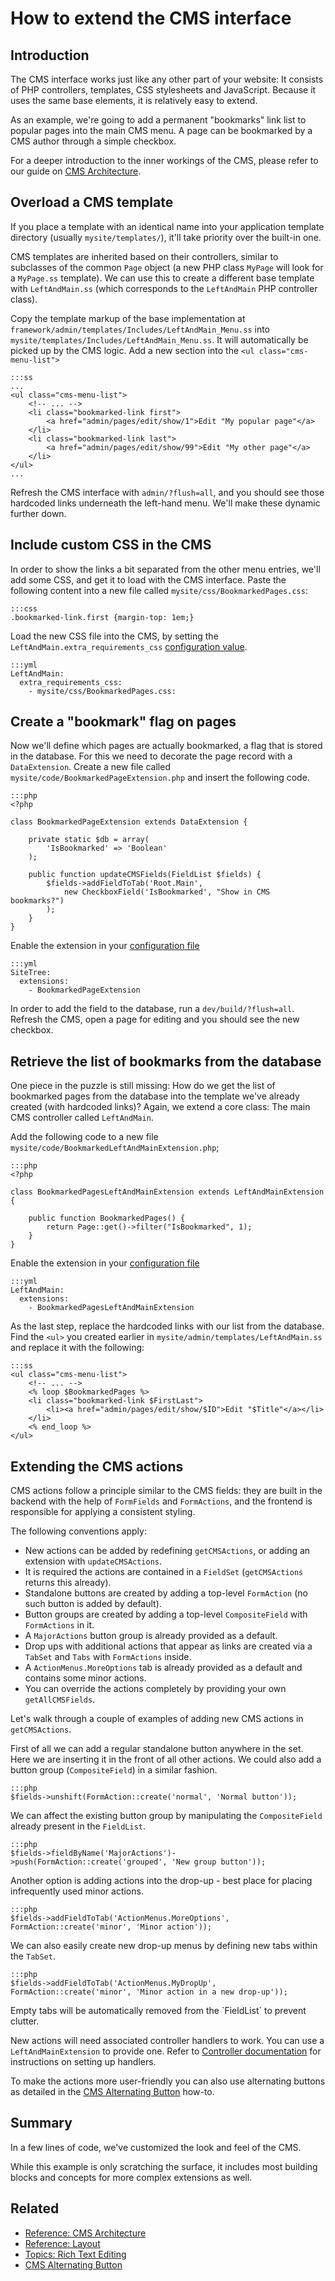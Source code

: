 # How to extend the CMS interface #

## Introduction ##

The CMS interface works just like any other part of your website: It consists of 
PHP controllers, templates, CSS stylesheets and JavaScript. Because it uses the 
same base elements, it is relatively easy to extend. 

As an example, we're going to add a permanent "bookmarks" link list to popular pages 
into the main CMS menu. A page can be bookmarked by a CMS author through a 
simple checkbox.

For a deeper introduction to the inner workings of the CMS, please refer to our
guide on [CMS Architecture](../reference/cms-architecture).

## Overload a CMS template ##

If you place a template with an identical name into your application template 
directory (usually `mysite/templates/`), it'll take priority over the built-in 
one.

CMS templates are inherited based on their controllers, similar to subclasses of
the common `Page` object (a new PHP class `MyPage` will look for a `MyPage.ss` template).
We can use this to create a different base template with `LeftAndMain.ss`
(which corresponds to the `LeftAndMain` PHP controller class).

Copy the template markup of the base implementation at `framework/admin/templates/Includes/LeftAndMain_Menu.ss` 
into `mysite/templates/Includes/LeftAndMain_Menu.ss`. It will automatically be picked up by 
the CMS logic. Add a new section into the `<ul class="cms-menu-list">`
	
	:::ss
	...
	<ul class="cms-menu-list">
		<!-- ... -->
		<li class="bookmarked-link first">
			<a href="admin/pages/edit/show/1">Edit "My popular page"</a>
		</li>
		<li class="bookmarked-link last">
			<a href="admin/pages/edit/show/99">Edit "My other page"</a>
		</li>
	</ul>
	...
	
Refresh the CMS interface with `admin/?flush=all`, and you should see those
hardcoded links underneath the left-hand menu. We'll make these dynamic further down. 

## Include custom CSS in the CMS

In order to show the links a bit separated from the other menu entries, 
we'll add some CSS, and get it to load 
with the CMS interface. Paste the following content into a new file called 
`mysite/css/BookmarkedPages.css`:

	:::css
	.bookmarked-link.first {margin-top: 1em;}

Load the new CSS file into the CMS, by setting the `LeftAndMain.extra_requirements_css`
[configuration value](/topics/configuration).

	:::yml
	LeftAndMain:
	  extra_requirements_css:
	    - mysite/css/BookmarkedPages.css:

## Create a "bookmark" flag on pages ##

Now we'll define which pages are actually bookmarked, a flag that is stored in 
the database. For this we need to decorate the page record with a 
`DataExtension`. Create a new file called `mysite/code/BookmarkedPageExtension.php` 
and insert the following code.

	:::php
	<?php

	class BookmarkedPageExtension extends DataExtension {

		private static $db = array(
			'IsBookmarked' => 'Boolean'
		);
		
		public function updateCMSFields(FieldList $fields) {
			$fields->addFieldToTab('Root.Main',
				new CheckboxField('IsBookmarked', "Show in CMS bookmarks?")
			);
		}
	}

Enable the extension in your [configuration file](/topics/configuration)

	:::yml
	SiteTree:
	  extensions:
	    - BookmarkedPageExtension

In order to add the field to the database, run a `dev/build/?flush=all`.
Refresh the CMS, open a page for editing and you should see the new checkbox.

## Retrieve the list of bookmarks from the database

One piece in the puzzle is still missing: How do we get the list of bookmarked
pages from the database into the template we've already created (with hardcoded 
links)? Again, we extend a core class: The main CMS controller called 
`LeftAndMain`.

Add the following code to a new file `mysite/code/BookmarkedLeftAndMainExtension.php`;

	:::php
	<?php

	class BookmarkedPagesLeftAndMainExtension extends LeftAndMainExtension {

		public function BookmarkedPages() {
			return Page::get()->filter("IsBookmarked", 1);
		}
	}
	
Enable the extension in your [configuration file](/topics/configuration)

	:::yml
	LeftAndMain:
	  extensions:
	    - BookmarkedPagesLeftAndMainExtension

As the last step, replace the hardcoded links with our list from the database.
Find the `<ul>` you created earlier in `mysite/admin/templates/LeftAndMain.ss`
and replace it with the following:

	:::ss
	<ul class="cms-menu-list">
		<!-- ... -->
		<% loop $BookmarkedPages %>
		<li class="bookmarked-link $FirstLast">
			<li><a href="admin/pages/edit/show/$ID">Edit "$Title"</a></li>
		</li>
		<% end_loop %>
	</ul>

## Extending the CMS actions

CMS actions follow a principle similar to the CMS fields: they are built in the 
backend with the help of `FormFields` and `FormActions`, and the frontend is 
responsible for applying a consistent styling.

The following conventions apply:

* New actions can be added by redefining `getCMSActions`, or adding an extension 
with `updateCMSActions`.
* It is required the actions are contained in a `FieldSet` (`getCMSActions` 
returns this already).
* Standalone buttons are created by adding a top-level `FormAction` (no such 
button is added by default).
* Button groups are created by adding a top-level `CompositeField` with 
`FormActions` in it.
* A `MajorActions` button group is already provided as a default.
* Drop ups with additional actions that appear as links are created via a 
`TabSet` and `Tabs` with `FormActions` inside.
* A `ActionMenus.MoreOptions` tab is already provided as a default and contains 
some minor actions.
* You can override the actions completely by providing your own 
`getAllCMSFields`.

Let's walk through a couple of examples of adding new CMS actions in `getCMSActions`.

First of all we can add a regular standalone button anywhere in the set. Here 
we are inserting it in the front of all other actions. We could also add a 
button group (`CompositeField`) in a similar fashion.

	:::php
	$fields->unshift(FormAction::create('normal', 'Normal button'));

We can affect the existing button group by manipulating the `CompositeField` 
already present in the `FieldList`.

	:::php
	$fields->fieldByName('MajorActions')->push(FormAction::create('grouped', 'New group button'));

Another option is adding actions into the drop-up - best place for placing 
infrequently used minor actions.

	:::php
	$fields->addFieldToTab('ActionMenus.MoreOptions', FormAction::create('minor', 'Minor action'));

We can also easily create new drop-up menus by defining new tabs within the 
`TabSet`.

	:::php
	$fields->addFieldToTab('ActionMenus.MyDropUp', FormAction::create('minor', 'Minor action in a new drop-up'));

<div class="hint" markdown='1'>
Empty tabs will be automatically removed from the `FieldList` to prevent clutter.
</div>

New actions will need associated controller handlers to work. You can use a 
`LeftAndMainExtension` to provide one. Refer to [Controller documentation](../topics/controller) 
for instructions on setting up handlers.

To make the actions more user-friendly you can also use alternating buttons as 
detailed in the [CMS Alternating Button](../reference/cms-alternating-button) 
how-to.

## Summary

In a few lines of code, we've customized the look and feel of the CMS.

While this example is only scratching the surface, it includes most building
blocks and concepts for more complex extensions as well.

## Related

 * [Reference: CMS Architecture](../reference/cms-architecture)
 * [Reference: Layout](../reference/layout)
 * [Topics: Rich Text Editing](../topics/rich-text-editing)
 * [CMS Alternating Button](../reference/cms-alternating-button)
